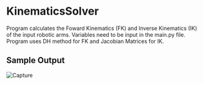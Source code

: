 # KinematicsSolver
Program calculates the Foward Kinematics (FK) and Inverse Kinematics (IK) of the input robotic arms. Variables need to be input in the main.py file.
Program uses DH method for FK and Jacobian Matrices for IK.

## Sample Output
![Capture](https://user-images.githubusercontent.com/60822455/213882625-59eb7206-4b57-4751-a63d-7327370d3f98.PNG)
